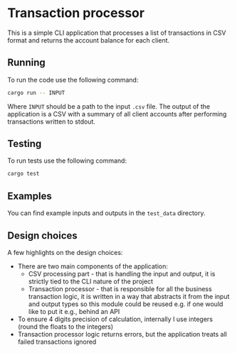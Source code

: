 # Transaction processor

This is a simple CLI application that processes a list of transactions in CSV format and returns the account balance
for each client.

## Running

To run the code use the following command:

```bash
cargo run -- INPUT
```

Where `INPUT` should be a path to the input `.csv` file.
The output of the application is a CSV with a summary of all client accounts after performing transactions written to
stdout.

## Testing

To run tests use the following command:

```bash
cargo test
```

## Examples

You can find example inputs and outputs in the `test_data` directory.

## Design choices

A few highlights on the design choices:

- There are two main components of the application:
    - CSV processing part - that is handling the input and output, it is strictly tied to the CLI nature of the project
    - Transaction processor - that is responsible for all the business transaction logic, it is written in a way that
      abstracts it from the input and output types so this module could be reused e.g. if one would like to put it e.g.,
      behind an API
- To ensure 4 digits precision of calculation, internally I use integers (round the floats to the integers)
- Transaction processor logic returns errors, but the application treats all failed transactions ignored